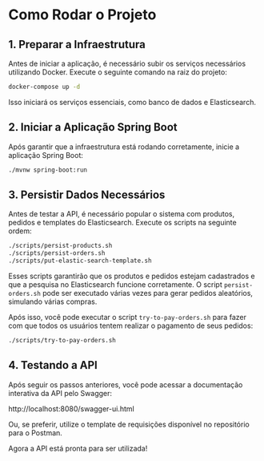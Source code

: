 # Como Rodar o Projeto

## 1. Preparar a Infraestrutura

Antes de iniciar a aplicação, é necessário subir os serviços necessários utilizando Docker. Execute o seguinte comando na raiz do projeto:

```sh
docker-compose up -d
```

Isso iniciará os serviços essenciais, como banco de dados e Elasticsearch.

## 2. Iniciar a Aplicação Spring Boot

Após garantir que a infraestrutura está rodando corretamente, inicie a aplicação Spring Boot:

```sh
./mvnw spring-boot:run
```

## 3. Persistir Dados Necessários

Antes de testar a API, é necessário popular o sistema com produtos, pedidos e templates do Elasticsearch. Execute os scripts na seguinte ordem:

```sh
./scripts/persist-products.sh
./scripts/persist-orders.sh
./scripts/put-elastic-search-template.sh
```

Esses scripts garantirão que os produtos e pedidos estejam cadastrados e que a pesquisa no Elasticsearch funcione corretamente. O script `persist-orders.sh` pode ser executado várias vezes para gerar pedidos aleatórios, simulando várias compras.

Após isso, você pode executar o script `try-to-pay-orders.sh` para fazer com que todos os usuários tentem realizar o pagamento de seus pedidos:

```sh
./scripts/try-to-pay-orders.sh
```

## 4. Testando a API

Após seguir os passos anteriores, você pode acessar a documentação interativa da API pelo Swagger:

http://localhost:8080/swagger-ui.html

Ou, se preferir, utilize o template de requisições disponível no repositório para o Postman.

Agora a API está pronta para ser utilizada!